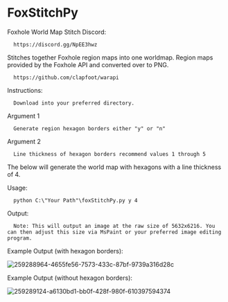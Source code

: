# FoxStitchPy
Foxhole World Map Stitch
Discord: 

      https://discord.gg/NpEE3hwz

Stitches together Foxhole region maps into one worldmap. Region maps provided by the Foxhole API and converted over to PNG.

      https://github.com/clapfoot/warapi

Instructions:
      
      Download into your preferred directory.

Argument 1

      Generate region hexagon borders either "y" or "n"

Argument 2

      Line thickness of hexagon borders recommend values 1 through 5

The below will generate the world map with hexagons with a line thickness of 4.

Usage:

      python C:\"Your Path"\foxStitchPy.py y 4

Output:

      Note: This will output an image at the raw size of 5632x6216. You can then adjust this size via MsPaint or your preferred image editing program.

Example Output (with hexagon borders):

![259288964-4655fe56-7573-433c-87bf-9739a316d28c](https://github.com/foxholenoob/FoxStitchPy/assets/141661840/26799485-2309-4fb2-bd53-919d12bd4fe7)


Example Output (without hexagon borders):

![259289124-a6130bd1-bb0f-428f-980f-610397594374](https://github.com/foxholenoob/FoxStitchPy/assets/141661840/f55d132d-ff83-416c-b8b6-cec0ce1249e5)
